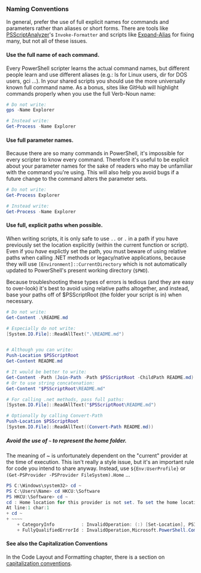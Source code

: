 ### Naming Conventions

In general, prefer the use of full explicit names for commands and parameters rather than aliases or short forms. There are tools like [PSScriptAnalyzer](https://github.com/PowerShell/PSScriptAnalyzer)'s `Invoke-Formatter` and scripts like [Expand-Alias](https://github.com/PoshCode/ModuleBuilder/blob/master/PotentialContribution/ResolveAlias.psm1) for fixing many, but not all of these issues.

#### Use the full name of each command.

Every PowerShell scripter learns the actual command names, but different people learn and use different aliases (e.g.: ls for Linux users, dir for DOS users, gci ...).  In your shared scripts you should use the more universally known full command name. As a bonus, sites like GitHub will highlight commands properly when you use the full Verb-Noun name:

```PowerShell
# Do not write:
gps -Name Explorer

# Instead write:
Get-Process -Name Explorer
```

#### Use full parameter names.

Because there are so many commands in PowerShell, it's impossible for every scripter to know every command. Therefore it's useful to be explicit about your parameter names for the sake of readers who may be unfamiliar with the command you're using. This will also help you avoid bugs if a future change to the command alters the parameter sets.

```PowerShell
# Do not write:
Get-Process Explorer

# Instead write:
Get-Process -Name Explorer
```

#### Use full, explicit paths when possible.

When writing scripts, it is only safe to use `..` or `.` in a path if you have previously set the location explicitly (within the current function or script). Even if you _have_ explictly set the path, you must beware of using relative paths when calling .NET methods or legacy/native applications, because they will use `[Environment]::CurrentDirectory` which is not automatically updated to PowerShell's present working directory (`$PWD`).

Because troubleshooting these types of errors is tedious (and they are easy to over-look) it's best to avoid using relative paths altogether, and instead, base your paths off of $PSScriptRoot (the folder your script is in) when necessary.

```PowerShell
# Do not write:
Get-Content .\README.md

# Especially do not write:
[System.IO.File]::ReadAllText(".\README.md")


# Although you can write:
Push-Location $PSScriptRoot
Get-Content README.md

# It would be better to write:
Get-Content -Path (Join-Path -Path $PSScriptRoot -ChildPath README.md)
# Or to use string concatenation:
Get-Content "$PSScriptRoot\README.md"

# For calling .net methods, pass full paths:
[System.IO.File]::ReadAllText("$PSScriptRoot\README.md")

# Optionally by calling Convert-Path
Push-Location $PSScriptRoot
[System.IO.File]::ReadAllText((Convert-Path README.md))

```

##### Avoid the use of `~` to represent the home folder.

The meaning of ~ is unfortunately dependent on the "current" provider at the time of execution. This isn't really a style issue, but it's an important rule for code you intend to share anyway. Instead, use `${Env:UserProfile}` or `(Get-PSProvider -PSProvider FileSystem).Home` ...

```PowerShell
PS C:\Windows\system32> cd ~
PS C:\Users\Name> cd HKCU:\Software
PS HKCU:\Software> cd ~
cd : Home location for this provider is not set. To set the home location, call "(Get-PSProvider 'Registry').Home = 'path'".
At line:1 char:1
+ cd ~
+ ~~~~
    + CategoryInfo          : InvalidOperation: (:) [Set-Location], PSInvalidOperationException
    + FullyQualifiedErrorId : InvalidOperation,Microsoft.PowerShell.Commands.SetLocationCommand
```


#### See also the Capitalization Conventions

In the Code Layout and Formatting chapter, there is a section on [capitalization conventions](Code-Layout-and-Formatting.md#Capitalization-Conventions).
